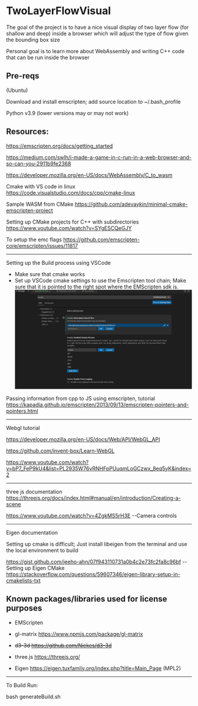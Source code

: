 # TwoLayerFlowVisual

The goal of the project is to have a nice visual display of
two layer flow (for shallow and deep) inside a browser
which will adjust the type of flow given the bounding box size

Personal goal is to learn more about WebAssembly and writing
C++ code that can be run inside the browser

## Pre-reqs

 (Ubuntu)
 
Download and install emscripten; add source location to ~/.bash_profile

Python v3.9 (lower versions may or may not work)


## Resources:

https://emscripten.org/docs/getting_started

https://medium.com/swlh/i-made-a-game-in-c-run-in-a-web-browser-and-so-can-you-2911b9fe2368

https://developer.mozilla.org/en-US/docs/WebAssembly/C_to_wasm

Cmake with VS code in linux
https://code.visualstudio.com/docs/cpp/cmake-linux

Sample WASM from CMake
https://github.com/adevaykin/minimal-cmake-emscripten-project

Setting up CMake projects for C++ with subdirectories
https://www.youtube.com/watch?v=SYgESCQeGJY

To setup the emc flags
https://github.com/emscripten-core/emscripten/issues/11817

---

Setting up the Build process using VSCode

- Make sure that cmake works
- Set up VSCode cmake settings to use the Emscripten tool chain; Make sure that it is pointed to the right spot where the EMScripten sdk is.
  ![Screenshot](README_Images/VSCodeEMScripten.png)

Passing information from cpp to JS using emscripten, tutorial
https://kapadia.github.io/emscripten/2013/09/13/emscripten-pointers-and-pointers.html

---

Webgl tutorial

https://developer.mozilla.org/en-US/docs/Web/API/WebGL_API

https://github.com/invent-box/Learn-WebGL

https://www.youtube.com/watch?v=bP7_FeP9kU4&list=PL2935W76vRNHFpPUuqmLoGCzwx_8eq5yK&index=2

---

three js documentation
https://threejs.org/docs/index.html#manual/en/introduction/Creating-a-scene

https://www.youtube.com/watch?v=4ZgkMS5rH3E --Camera controls

---

Eigen documentation

Setting up cmake is difficult; 
Just install libeigen from the terminal
and use the local environment to build

https://gist.github.com/jeeho-ahn/07f943110731a0b4c2e73fc2fa8c96bf -- Setting up Eigen CMake
https://stackoverflow.com/questions/59607346/eigen-library-setup-in-cmakelists-txt

## Known packages/libraries used for license purposes

- EMScripten
- gl-matrix https://www.npmjs.com/package/gl-matrix

- ~~d3-3d https://github.com/Niekes/d3-3d~~

- three.js https://threejs.org/

- Eigen https://eigen.tuxfamily.org/index.php?title=Main_Page (MPL2)

---

To Build
Run:

bash generateBuild.sh

